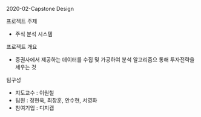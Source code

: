 2020-02-Capstone Design

프로젝트 주제 
- 주식 분석 시스템

프로젝트 개요 
- 증권사에서 제공하는 데이터를 수집 및 가공하여 분석 알고리즘으 통해 투자전략을 세우는 것

팀구성
- 지도교수 : 이원철
- 팀원 : 정현욱, 최창훈, 안수현, 서영화 
- 참여기업 : 디지캡
